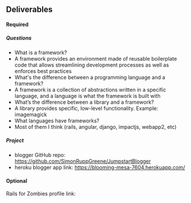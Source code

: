 ## Deliverables
#### Required
##### Questions
- What is a framework?  
-   A framework provides an environment made of reusable boilerplate code that allows streamlining development           processes as well as enforces best practices
- What's the difference between a programming language and a framework?
-   A framework is a collection of abstractions written in a specific language, and a language is what the framework     is built with
- What’s the difference between a library and a framework?
-   A library provides specific, low-level functionality. Example: imagemagick 
- What languages have frameworks?
-   Most of them I think (rails, angular, django, impactjs, webapp2, etc)

##### Project
- blogger GitHub repo: https://github.com/SimonRuppGreene/JumpstartBlogger
- heroku blogger app link: https://blooming-mesa-7604.herokuapp.com/

#### Optional
Rails for Zombies profile link:

